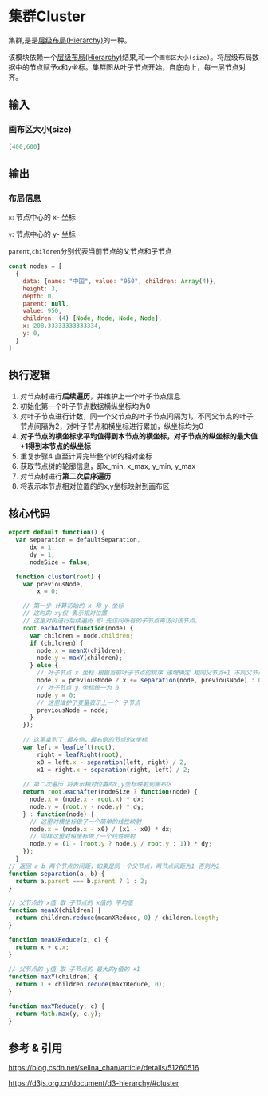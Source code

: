 # 集群Cluster

<RecoDemo>
  <Demo-Cluster slot="demo" />
  <template slot="code-template">
    <<< @/docs/.vuepress/components/Demo/Cluster.vue?template
  </template>
  <template slot="code-script">
    <<< @/docs/.vuepress/components/Demo/Cluster.vue?script
  </template>
  <template slot="code-style">
    <<< @/docs/.vuepress/components/Demo/Cluster.vue?style
  </template>
</RecoDemo>


集群,是是[层级布局(Hierarchy)](/层级布局)的一种。

该模块依赖一个[层级布局(Hierarchy)](/层级布局#布局信息)结果,和一个`画布区大小(size)`。将层级布局数据中的节点赋予`x`和`y`坐标。集群图从叶子节点开始，自底向上，每一层节点对齐。

## 输入

### 画布区大小(size)

```javascript
[400,600]
```

## 输出

### 布局信息

`x`: 节点中心的 x- 坐标

`y`: 节点中心的 y- 坐标

`parent`,`children`分别代表当前节点的父节点和子节点

```javascript
const nodes = [
  {
    data: {name: "中国", value: "950", children: Array(4)},
    height: 3,
    depth: 0,
    parent: null,
    value: 950,
    children: (4) [Node, Node, Node, Node],
    x: 208.33333333333334,
    y: 0,
  }
]
```


## 执行逻辑

1. 对节点树进行**后续遍历**，并维护上一个叶子节点信息
2. 初始化第一个叶子节点数据横纵坐标均为0
3. 对叶子节点进行计数，同一个父节点的叶子节点间隔为1，不同父节点的叶子节点间隔为2，对叶子节点和横坐标进行累加，纵坐标均为0
4. **对子节点的横坐标求平均值得到本节点的横坐标，对子节点的纵坐标的最大值+1得到本节点的纵坐标**
5. 重复步骤4 直至计算完毕整个树的相对坐标
6. 获取节点树的轮廓信息，即x_min, x_max, y_min, y_max
7. 对节点树进行**第二次后序遍历**
8. 将表示本节点相对位置的的x,y坐标映射到画布区

## 核心代码

```javascript
export default function() {
  var separation = defaultSeparation,
      dx = 1,
      dy = 1,
      nodeSize = false;

  function cluster(root) {
    var previousNode,
        x = 0;

    // 第一步 计算初始的 x 和 y 坐标 
    // 这时的 xy仅 表示相对位置
    // 这里对树进行后续遍历 即 先访问所有的子节点再访问该节点。
    root.eachAfter(function(node) {
      var children = node.children;
      if (children) {
        node.x = meanX(children);
        node.y = maxY(children);
      } else {
        // 叶子节点 x 坐标 根据当前叶子节点的排序 递增确定 相同父节点+1 不同父节点+2
        node.x = previousNode ? x += separation(node, previousNode) : 0;
        // 叶子节点 y 坐标统一为 0
        node.y = 0;
        // 这里维护了变量表示上一个 子节点
        previousNode = node;
      }
    });
      
    // 这里拿到了 最左侧，最右侧的节点的x坐标
    var left = leafLeft(root),
        right = leafRight(root),
        x0 = left.x - separation(left, right) / 2,
        x1 = right.x + separation(right, left) / 2;
    
    // 第二次遍历 将表示相对位置的x,y坐标映射到画布区
    return root.eachAfter(nodeSize ? function(node) {
      node.x = (node.x - root.x) * dx;
      node.y = (root.y - node.y) * dy;
    } : function(node) {
      // 这里对横坐标做了一个简单的线性映射
      node.x = (node.x - x0) / (x1 - x0) * dx;
      // 同样这里对纵坐标做了一个线性映射
      node.y = (1 - (root.y ? node.y / root.y : 1)) * dy;
    });
  }
// 返回 a b 两个节点的间距，如果是同一个父节点，两节点间距为1 否则为2
function separation(a, b) {
  return a.parent === b.parent ? 1 : 2;
}

// 父节点的 x值 取 子节点的 x值的 平均值
function meanX(children) {
  return children.reduce(meanXReduce, 0) / children.length;
}

function meanXReduce(x, c) {
  return x + c.x;
}
    
// 父节点的 y值 取 子节点的 最大的y值的 +1
function maxY(children) {
  return 1 + children.reduce(maxYReduce, 0);
}

function maxYReduce(y, c) {
  return Math.max(y, c.y);
}
```


## 参考 & 引用

https://blog.csdn.net/selina_chan/article/details/51260516

https://d3js.org.cn/document/d3-hierarchy/#cluster